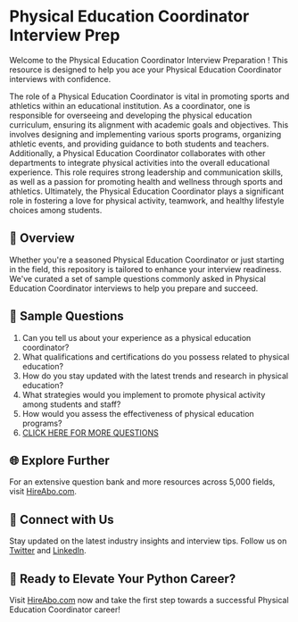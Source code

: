 # Physical Education Coordinator Interview Prep

Welcome to the Physical Education Coordinator Interview Preparation ! This resource is designed to help you ace your Physical Education Coordinator interviews with confidence.

The role of a Physical Education Coordinator is vital in promoting sports and athletics within an educational institution. As a coordinator, one is responsible for overseeing and developing the physical education curriculum, ensuring its alignment with academic goals and objectives. This involves designing and implementing various sports programs, organizing athletic events, and providing guidance to both students and teachers. Additionally, a Physical Education Coordinator collaborates with other departments to integrate physical activities into the overall educational experience. This role requires strong leadership and communication skills, as well as a passion for promoting health and wellness through sports and athletics. Ultimately, the Physical Education Coordinator plays a significant role in fostering a love for physical activity, teamwork, and healthy lifestyle choices among students.

## 🚀 Overview

Whether you're a seasoned Physical Education Coordinator or just starting in the field, this repository is tailored to enhance your interview readiness. We've curated a set of sample questions commonly asked in Physical Education Coordinator interviews to help you prepare and succeed.

## 📝 Sample Questions

1. Can you tell us about your experience as a physical education coordinator?
2. What qualifications and certifications do you possess related to physical education?
3. How do you stay updated with the latest trends and research in physical education?
4. What strategies would you implement to promote physical activity among students and staff?
5. How would you assess the effectiveness of physical education programs?
6. [CLICK HERE FOR MORE QUESTIONS](https://hireabo.com/job/15_4_3/Physical%20Education%20Coordinator)

## 🌐 Explore Further

For an extensive question bank and more resources across 5,000 fields, visit [HireAbo.com](https://www.hireabo.com).

## 📱 Connect with Us

Stay updated on the latest industry insights and interview tips. Follow us on [Twitter](https://twitter.com/hireabo) and [LinkedIn](https://www.linkedin.com/in/hire-abo-3609972a8/).

## 🚀 Ready to Elevate Your Python Career?

Visit [HireAbo.com](https://www.hireabo.com) now and take the first step towards a successful Physical Education Coordinator career!